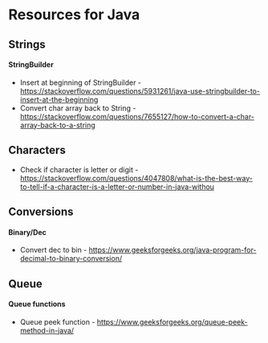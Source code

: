 # Resources for Java

## Strings
#### StringBuilder
* Insert at beginning of StringBuilder - https://stackoverflow.com/questions/5931261/java-use-stringbuilder-to-insert-at-the-beginning
* Convert char array back to String - https://stackoverflow.com/questions/7655127/how-to-convert-a-char-array-back-to-a-string

## Characters
 * Check if character is letter or digit - https://stackoverflow.com/questions/4047808/what-is-the-best-way-to-tell-if-a-character-is-a-letter-or-number-in-java-withou


## Conversions
#### Binary/Dec
* Convert dec to bin - https://www.geeksforgeeks.org/java-program-for-decimal-to-binary-conversion/

## Queue
#### Queue functions
* Queue peek function - https://www.geeksforgeeks.org/queue-peek-method-in-java/
